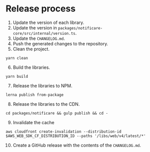 # Release process

1. Update the version of each library.
2. Update the version in `packages/notificare-core/src/internal/version.ts`.
3. Update the `CHANGELOG.md`.
4. Push the generated changes to the repository.
5. Clean the project.
```shell
yarn clean
```
6. Build the libraries.
```shell
yarn build
```
7. Release the libraries to NPM.
```shell
lerna publish from-package
```
8. Release the libraries to the CDN.
```shell
cd packages/notificare && gulp publish && cd -
```
9. Invalidate the cache
```shell
aws cloudfront create-invalidation --distribution-id $AWS_WEB_SDK_CF_DISTRIBUTION_ID --paths '/libs/web/v4/latest/*'
```
10. Create a GitHub release with the contents of the `CHANGELOG.md`.
